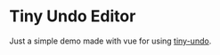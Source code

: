 # Tiny Undo Editor

Just a simple demo made with vue for using [tiny-undo](https://www.npmjs.com/package/tiny-undo).
